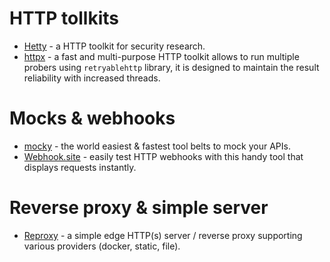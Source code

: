 # HTTP tollkits

- [Hetty](https://github.com/dstotijn/hetty) - a HTTP toolkit for security research.
- [httpx](https://github.com/projectdiscovery/httpx) - a fast and multi-purpose HTTP toolkit allows to run multiple probers using `retryablehttp` library, it is designed to maintain the result reliability with increased threads.

# Mocks & webhooks

- [mocky](https://designer.mocky.io/design) - the world easiest & fastest tool belts to mock your APIs.
- [Webhook.site](https://webhook.site/) - easily test HTTP webhooks with this handy tool that displays requests instantly.

# Reverse proxy & simple server

- [Reproxy](https://github.com/umputun/reproxy) - a simple edge HTTP(s) server / reverse proxy supporting various providers (docker, static, file).